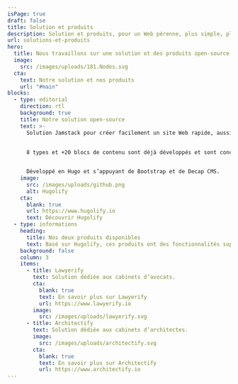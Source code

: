 ```yaml
---
isPage: true
draft: false
title: Solution et produits
description: Solution et produits, pour un Web pérenne, plus simple, plus accessible et à faible émission de carbone.
url: solutions-et-produits
hero:
  title: Nous travaillons sur une solution et des produits open-source
  image:
    src: /images/uploads/181.Nodes.svg
  cta:
    text: Notre solution et nos produits
    url: "#main"
blocks:
  - type: editorial
    direction: rtl
    background: true
    title: Notre solution open-source
    text: >-
      Solution Jamstack pour créer facilement un site Web rapide, aussi accessible que possible et à faible émission de carbone. Tout en ayant un espace admin dédié et simplifié.
    
      
      8 types et +20 blocs de contenu sont déjà développés et sont conçus de manière atomique pour permettre une personnalisation rapide. 


      Développé en Hugo et s’appuyant de Bootstrap et de Decap CMS.
    image:
      src: /images/uploads/github.png
      alt: Hugolify
    cta:
      blank: true
      url: https://www.hugolify.io
      text: Découvrir Hugolify
  - type: informations
    heading:
      title: Nos deux produits disponibles
      text: Basé sur Hugolify, ces produits ont des fonctionnalités supplémentaires et un espace admin dédié au métier concerné.
    background: false
    column: 3
    items:
      - title: Lawyerify
        text: Solution dédiée aux cabinets d’avocats.
        cta:
          blank: true
          text: En savoir plus sur Lawyerify
          url: https://www.lawyerify.io
        image:
          src: /images/uploads/lawyerify.svg
      - title: Architectify
        text: Solution dédiée aux cabinets d’architectes.
        image:
          src: /images/uploads/architectify.svg
        cta:
          blank: true
          text: En savoir plus sur Architectify
          url: https://www.architectify.io
---
```

